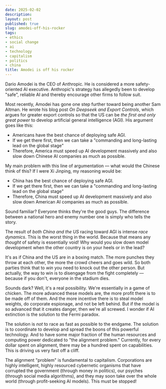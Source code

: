 ```yaml
---
date: 2025-02-02
description:
layout: post
published: true
slug: amodei-off-his-rocker
tags:
- ethics
- social change
- ai
- technology
- capitalism
- politics
- china
title: Amodei is off his rocker
---
```

Dario Amodei is the CEO of Anthropic. He is considered a more safety-oriented AI executive. Anthropic's strategy has allegedly been to develop "safe", reliable AI and thereby encourage other firms to follow suit.

Most recently, Amodei has gone one step further toward being another Sam Altman. He wrote his blog post *On Deepseek and Export Controls*, which argues for greater export controls so that the US can be *the first and only great power* to develop artificial general intelligence (AGI). His argument goes like this:
- Americans have the best chance of deploying safe AGI.
- If we get there first, then we can take a "commanding and long-lasting lead on the global stage"
- Therefore, America must speed up AI development massively and also slow down Chinese AI companies as much as possible.

My main problem with this line of argumentation — what would the Chinese think of this? If I were Xi Jinping, my reasoning would be:
- China has the best chance of deploying safe AGI.
- If we get there first, then we can take a "commanding and long-lasting lead on the global stage"
- Therefore, China must speed up AI development massively and also slow down American AI companies as much as possible.

Sound familiar? Everyone thinks they're the good guys. The difference between a national hero and enemy number one is simply who tells the story.

The result of *both China and the US* racing toward AGI is intense *race dynamics*. This is the worst thing in the world. Because that means any *thought* of safety is essentially void! Why would you slow down model development when the other country is on your heels or in the lead? 

It's as if China and the US are in a boxing match. The more punches they throw at each other, the more the crowd cheers and goes wild. So both parties think that to *win* you need to knock out the other person. But actually, the way to win is to disengage from the fight completely — because if you don't, everyone in the stadium dies. 

Sounds dark? Well, it's a real possibility. We're essentially in a game of chicken. The more advanced these models are, the more profit there is to be made off of them. And the more incentive there is to steal model weights, do corporate espionage, and not be left behind. But if the model is so advanced that it creates danger, then we're all screwed. I wonder if AI extinction is the solution to the Fermi paradox.

The solution is *not* to race as fast as possible to the endgame. The solution is to coordinate to develop and spread the boons of this powerful technology. And to have some major fraction of the human resources and computing power dedicated to "the alignment problem." Currently, for every dollar spent on alignment, there may be a hundred spent on capabilities. This is driving us very fast off a cliff. 

The alignment "problem" is fundamental to capitalism. Corporations are highly intelligent, highly resourced cybernetic organisms that have corrupted the government (through money in politics), our psyches (through social media algorithms), and they may soon take over the whole world (through profit-seeking AI models). This must be stopped!
